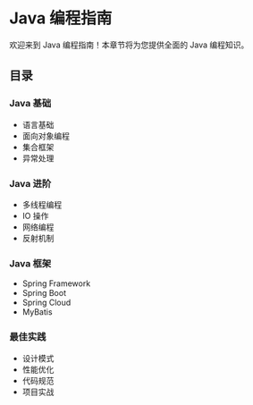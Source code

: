 # Java 编程指南

欢迎来到 Java 编程指南！本章节将为您提供全面的 Java 编程知识。

## 目录

### Java 基础
- 语言基础
- 面向对象编程
- 集合框架
- 异常处理

### Java 进阶
- 多线程编程
- IO 操作
- 网络编程
- 反射机制

### Java 框架
- Spring Framework
- Spring Boot
- Spring Cloud
- MyBatis

### 最佳实践
- 设计模式
- 性能优化
- 代码规范
- 项目实战